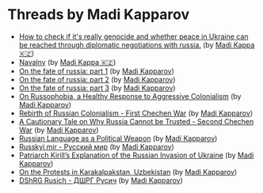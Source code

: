 # Threads by Madi Kapparov

* [How to check if it's really genocide and whether peace in Ukraine can be reached through diplomatic negotiations with russia.](it_is_genocide.md) (by [Madi Kappa 🇰🇿](https://twitter.com/MuKappa))
* [Navalny](navalny.md) (by [Madi Kappa 🇰🇿](https://twitter.com/MuKappa))
* [On the fate of russia: part 1](fate_of_russia_1.md) (by [Madi Kapparov](https://twitter.com/MuKappa))
* [On the fate of russia: part 2](fate_of_russia_2.md) (by [Madi Kapparov](https://twitter.com/MuKappa))
* [On the fate of russia: part 3](fate_of_russia_3.md) (by [Madi Kapparov](https://twitter.com/MuKappa))
* [On Russophobia, a Healthy Response to Aggressive Colonialism](on_russophobia.md) (by [Madi Kapparov](https://twitter.com/MuKappa))
* [Rebirth of Russian Colonialism - First Chechen War](first_chechen_war.md) (by [Madi Kapparov](https://twitter.com/MuKappa))
* [A Cautionary Tale on Why Russia Cannot be Trusted - Second Chechen War](second_chechen_war.md) (by [Madi Kapparov](https://twitter.com/MuKappa))
* [Russian Language as a Political Weapon](language_as_weapon.md) (by [Madi Kapparov](https://twitter.com/MuKappa))
* [Russkyi mir - Русский мир](russkyi_mir.md) (by [Madi Kapparov](https://twitter.com/MuKappa))
* [Patriarch Kirill’s Explanation of the Russian Invasion of Ukraine](patriarch_kirill_explains_invasion.md) (by [Madi Kapparov](https://twitter.com/MuKappa))
* [On the Protests in Karakalpakstan, Uzbekistan](protests_in_karakalpakstan.md) (by [Madi Kapparov](https://twitter.com/MuKappa))
* [DShRG Rusich - ДШРГ Русич](rusich.md) (by [Madi Kapparov](https://twitter.com/MuKappa))
